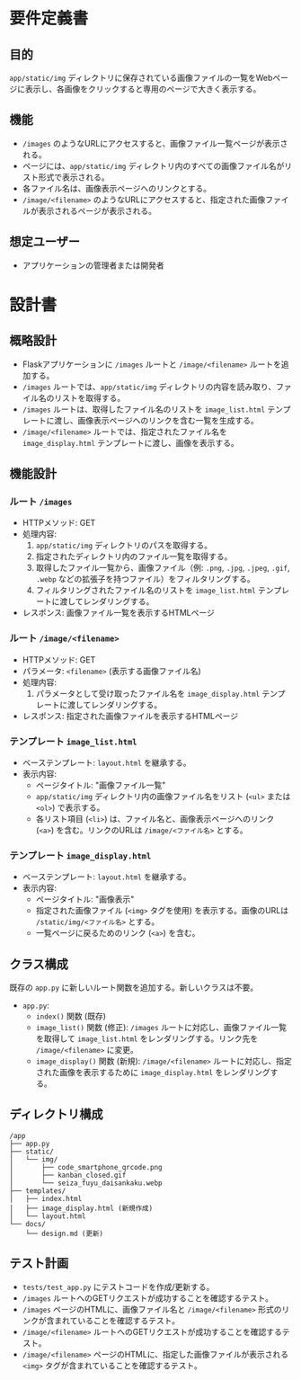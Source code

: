 # 要件定義書

## 目的

`app/static/img` ディレクトリに保存されている画像ファイルの一覧をWebページに表示し、各画像をクリックすると専用のページで大きく表示する。

## 機能

- `/images` のようなURLにアクセスすると、画像ファイル一覧ページが表示される。
- ページには、`app/static/img` ディレクトリ内のすべての画像ファイル名がリスト形式で表示される。
- 各ファイル名は、画像表示ページへのリンクとする。
- `/image/<filename>` のようなURLにアクセスすると、指定された画像ファイルが表示されるページが表示される。

## 想定ユーザー

- アプリケーションの管理者または開発者

# 設計書

## 概略設計

- Flaskアプリケーションに `/images` ルートと `/image/<filename>` ルートを追加する。
- `/images` ルートでは、`app/static/img` ディレクトリの内容を読み取り、ファイル名のリストを取得する。
- `/images` ルートは、取得したファイル名のリストを `image_list.html` テンプレートに渡し、画像表示ページへのリンクを含む一覧を生成する。
- `/image/<filename>` ルートでは、指定されたファイル名を `image_display.html` テンプレートに渡し、画像を表示する。

## 機能設計

### ルート `/images`

- HTTPメソッド: GET
- 処理内容:
    1. `app/static/img` ディレクトリのパスを取得する。
    2. 指定されたディレクトリ内のファイル一覧を取得する。
    3. 取得したファイル一覧から、画像ファイル（例: `.png`, `.jpg`, `.jpeg`, `.gif`, `.webp` などの拡張子を持つファイル）をフィルタリングする。
    4. フィルタリングされたファイル名のリストを `image_list.html` テンプレートに渡してレンダリングする。
- レスポンス: 画像ファイル一覧を表示するHTMLページ

### ルート `/image/<filename>`

- HTTPメソッド: GET
- パラメータ: `<filename>` (表示する画像ファイル名)
- 処理内容:
    1. パラメータとして受け取ったファイル名を `image_display.html` テンプレートに渡してレンダリングする。
- レスポンス: 指定された画像ファイルを表示するHTMLページ

### テンプレート `image_list.html`

- ベーステンプレート: `layout.html` を継承する。
- 表示内容:
    - ページタイトル: "画像ファイル一覧"
    - `app/static/img` ディレクトリ内の画像ファイル名をリスト (`<ul>` または `<ol>`) で表示する。
    - 各リスト項目 (`<li>`) は、ファイル名と、画像表示ページへのリンク (`<a>`) を含む。リンクのURLは `/image/<ファイル名>` とする。

### テンプレート `image_display.html`

- ベーステンプレート: `layout.html` を継承する。
- 表示内容:
    - ページタイトル: "画像表示"
    - 指定された画像ファイル (`<img>` タグを使用) を表示する。画像のURLは `/static/img/<ファイル名>` とする。
    - 一覧ページに戻るためのリンク (`<a>`) を含む。

## クラス構成

既存の `app.py` に新しいルート関数を追加する。新しいクラスは不要。

- `app.py`:
    - `index()` 関数 (既存)
    - `image_list()` 関数 (修正): `/images` ルートに対応し、画像ファイル一覧を取得して `image_list.html` をレンダリングする。リンク先を `/image/<filename>` に変更。
    - `image_display()` 関数 (新規): `/image/<filename>` ルートに対応し、指定された画像を表示するために `image_display.html` をレンダリングする。

## ディレクトリ構成

```
/app
├── app.py
├── static/
│   └── img/
│       ├── code_smartphone_qrcode.png
│       ├── kanban_closed.gif
│       └── seiza_fuyu_daisankaku.webp
├── templates/
│   ├── index.html
│   ├── image_display.html (新規作成)
│   └── layout.html
└── docs/
    └── design.md (更新)
```

## テスト計画

- `tests/test_app.py` にテストコードを作成/更新する。
- `/images` ルートへのGETリクエストが成功することを確認するテスト。
- `/images` ページのHTMLに、画像ファイル名と `/image/<filename>` 形式のリンクが含まれていることを確認するテスト。
- `/image/<filename>` ルートへのGETリクエストが成功することを確認するテスト。
- `/image/<filename>` ページのHTMLに、指定した画像ファイルが表示される `<img>` タグが含まれていることを確認するテスト。